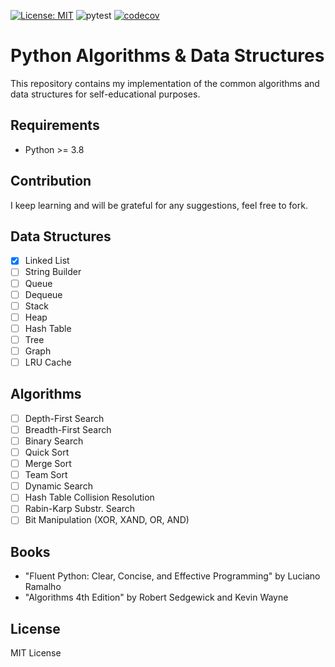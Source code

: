 [![License: MIT](https://img.shields.io/badge/License-MIT-yellow.svg)](https://opensource.org/licenses/MIT)
![pytest](https://github.com/kolodach/python-algostructs/workflows/CI/badge.svg)
[![codecov](https://codecov.io/gh/kolodach/python-algostructs/branch/master/graph/badge.svg)](https://codecov.io/gh/kolodach/python-algostructs)
# Python Algorithms & Data Structures

This repository contains my implementation of the common algorithms and data
structures for self-educational purposes.

## Requirements

* Python >= 3.8

## Contribution

I keep learning and will be grateful for any suggestions, feel free to fork.

## Data Structures

* [x] Linked List
* [ ] String Builder
* [ ] Queue
* [ ] Dequeue
* [ ] Stack
* [ ] Heap
* [ ] Hash Table
* [ ] Tree
* [ ] Graph
* [ ] LRU Cache

## Algorithms

* [ ] Depth-First Search
* [ ] Breadth-First Search
* [ ] Binary Search
* [ ] Quick Sort
* [ ] Merge Sort
* [ ] Team Sort
* [ ] Dynamic Search
* [ ] Hash Table Collision Resolution
* [ ] Rabin-Karp Substr. Search
* [ ] Bit Manipulation (XOR, XAND, OR, AND)

## Books

* "Fluent Python: Clear, Concise, and Effective Programming" by Luciano Ramalho
* "Algorithms 4th Edition" by Robert Sedgewick and Kevin Wayne

## License

MIT License
